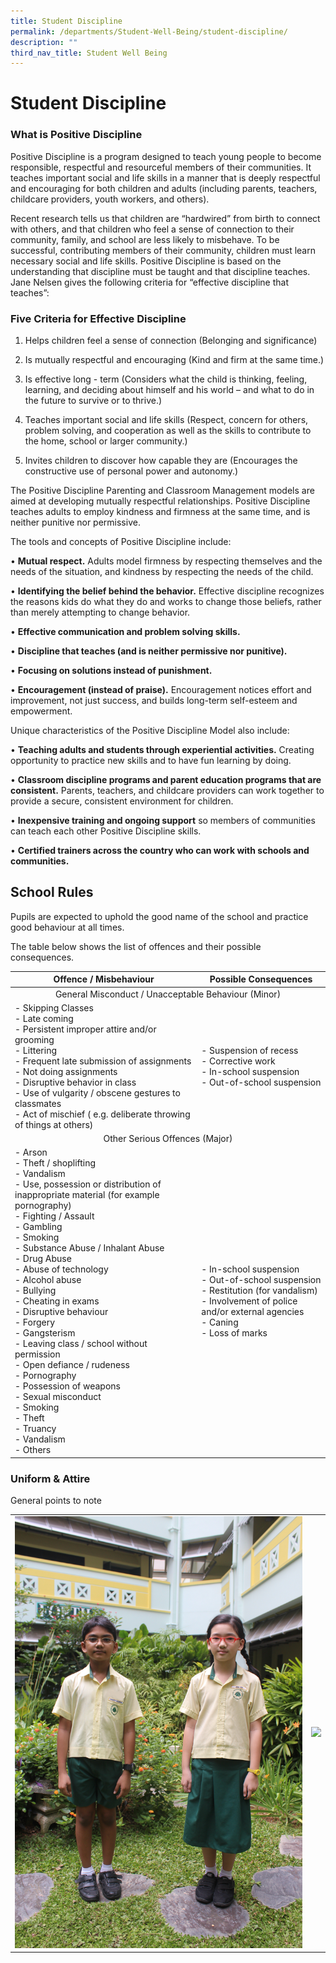 ```yaml
---
title: Student Discipline
permalink: /departments/Student-Well-Being/student-discipline/
description: ""
third_nav_title: Student Well Being
---
```

# Student Discipline

### What is Positive Discipline

Positive Discipline is a program designed to teach young people to become responsible, respectful and resourceful members of their communities. It teaches important social and life skills in a manner that is deeply respectful and encouraging for both children and adults (including parents, teachers, childcare providers, youth workers, and others). 

Recent research tells us that children are “hardwired” from birth to connect with others, and that children who feel a sense of connection to their community, family, and school are less likely to misbehave. To be successful, contributing members of their community, children must learn necessary social and life skills. Positive Discipline is based on the understanding that discipline must be taught and that discipline teaches. Jane Nelsen gives the following criteria for “effective discipline that teaches”:

### Five Criteria for Effective Discipline

1) Helps children feel a sense of connection (Belonging and significance)

2) Is mutually respectful and encouraging (Kind and firm at the same time.)

3) Is effective long - term (Considers what the child is thinking, feeling, learning, and deciding about himself and his world – and what to do in the future to survive or to thrive.)

4) Teaches important social and life skills (Respect, concern for others, problem solving, and cooperation as well as the skills to contribute to the home, school or larger community.)

5) Invites children to discover how capable they are (Encourages the constructive use of personal power and autonomy.) 


The Positive Discipline Parenting and Classroom Management models are aimed at developing mutually respectful relationships. Positive Discipline teaches adults to employ kindness and firmness at the same time, and is neither punitive nor permissive.

The tools and concepts of Positive Discipline include:

• **Mutual respect.** Adults model firmness by respecting themselves and the needs of the situation, and kindness by respecting the needs of the child.

• **Identifying the belief behind the behavior.** Effective discipline recognizes the reasons kids do what they do and works to change those beliefs, rather than merely attempting to change behavior.

• **Effective communication and problem solving skills.**

• **Discipline that teaches (and is neither permissive nor punitive).**

• **Focusing on solutions instead of punishment.**

• **Encouragement (instead of praise).** Encouragement notices effort and improvement, not just success, and builds long-term self-esteem and empowerment.

Unique characteristics of the Positive Discipline Model also include:

• **Teaching adults and students through experiential activities.** Creating opportunity to practice new skills and to have fun learning by doing.

• **Classroom discipline programs and parent education programs that are consistent.** Parents, teachers, and childcare providers can work together to provide a secure, consistent environment for children.

• **Inexpensive training and ongoing support** so members of communities can teach each other Positive Discipline skills.

• **Certified trainers across the country who can work with schools and communities.**


## School Rules
Pupils are expected to uphold the good name of the school and practice good behaviour at all times.

The table below shows the list of offences and their possible consequences.


<table>
<thead>
  <tr>
    <th style="text-align: center;">Offence / Misbehaviour</th>
    <th style="text-align: center;">Possible Consequences</th>
  </tr>
</thead>
<tbody>
  <tr>
    <td colspan="2" style="text-align: center;">General Misconduct / Unacceptable Behaviour (Minor)</td>
  </tr>
  <tr>
    <td>- Skipping Classes<br>- Late coming<br>- Persistent improper attire and/or grooming<br>- Littering<br>- Frequent late submission of assignments<br>- Not doing assignments<br>- Disruptive behavior in class<br>- Use of vulgarity / obscene gestures to classmates<br>- Act of mischief ( e.g. deliberate throwing of things at others)</td>
    <td>- Suspension of recess<br>- Corrective work<br>- In-school suspension<br>- Out-of-school suspension</td>
  </tr>
  <tr>
    <td colspan="2" style="text-align: center;"> Other Serious Offences (Major)</td>
  </tr>
  <tr>
    <td>- Arson <br>- Theft / shoplifting <br>- Vandalism <br>- Use, possession or distribution of inappropriate material (for example pornography) <br>- Fighting / Assault <br>- Gambling <br>- Smoking <br>- Substance Abuse / Inhalant Abuse <br>- Drug Abuse <br>- Abuse of technology <br>- Alcohol abuse <br>- Bullying <br>- Cheating in exams <br>- Disruptive behaviour <br>- Forgery <br>- Gangsterism <br>- Leaving class / school without permission <br>- Open defiance / rudeness <br>- Pornography <br>- Possession of weapons <br>- Sexual misconduct <br>- Smoking <br>- Theft <br>- Truancy <br>- Vandalism <br>- Others</td>
    <td>- In-school suspension <br>- Out-of-school suspension<br>- Restitution (for vandalism)<br>- Involvement of police and/or external agencies<br>- Caning<br>- Loss of marks</td>
  </tr>
</tbody>
</table>


### Uniform & Attire

General points to note

|   |   |
|---|---|
| ![](/images/Departments/Student%20Discipline/Final%20Full%20Uniform.jpg)  | ![](/images/Departments/Student%20Discipline/Final%20PE%20attire.jpg)  |